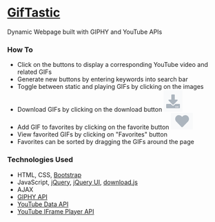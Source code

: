 # [GifTastic](https://joverlee521.github.io/GifTastic/)
Dynamic Webpage built with GIPHY and YouTube APIs

### How To
* Click on the buttons to display a corresponding YouTube video and related GIFs
* Generate new buttons by entering keywords into search bar
* Toggle between static and playing GIFs by clicking on the images
* Download GIFs by clicking on the download button ![download icon](https://github.com/joverlee521/GifTastic/blob/master/assets/images/downloadIcon.png)
* Add GIF to favorites by clicking on the favorite button ![favorite icon](https://github.com/joverlee521/GifTastic/blob/master/assets/images/favoriteIcon.png)
* View favorited GIFs by clicking on "Favorites" button
* Favorites can be sorted by dragging the GIFs around the page

### Technologies Used
* HTML, CSS, [Bootstrap](http://getbootstrap.com/)
* JavaScript, [jQuery](https://jquery.com/), [jQuery UI](https://jqueryui.com/), [download.js](http://danml.com/download.html)
* AJAX
* [GIPHY API](https://developers.giphy.com/)
* [YouTube Data API](https://developers.google.com/youtube/v3/)
* [YouTube IFrame Player API](https://developers.google.com/youtube/iframe_api_reference)
